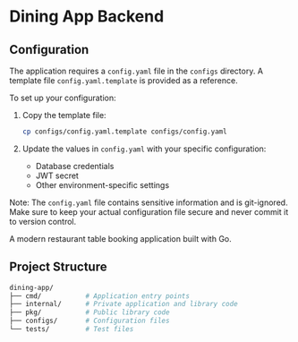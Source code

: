 # Dining App Backend

## Configuration

The application requires a `config.yaml` file in the `configs` directory. A template file `config.yaml.template` is provided as a reference.

To set up your configuration:

1. Copy the template file:
   ```bash
   cp configs/config.yaml.template configs/config.yaml
   ```

2. Update the values in `config.yaml` with your specific configuration:
   - Database credentials
   - JWT secret
   - Other environment-specific settings

Note: The `config.yaml` file contains sensitive information and is git-ignored. Make sure to keep your actual configuration file secure and never commit it to version control.

A modern restaurant table booking application built with Go.

## Project Structure
```bash
dining-app/
├── cmd/           # Application entry points
├── internal/      # Private application and library code
├── pkg/           # Public library code
├── configs/       # Configuration files
└── tests/         # Test files

